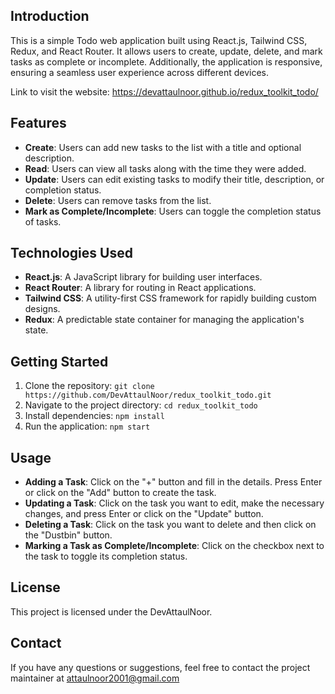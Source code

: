 ## Introduction
This is a simple Todo web application built using React.js, Tailwind CSS, Redux, and React Router. It allows users to create, update, delete, and mark tasks as complete or incomplete. Additionally, the application is responsive, ensuring a seamless user experience across different devices.

Link to visit the website: https://devattaulnoor.github.io/redux_toolkit_todo/

## Features
- **Create**: Users can add new tasks to the list with a title and optional description.
- **Read**: Users can view all tasks along with the time they were added.
- **Update**: Users can edit existing tasks to modify their title, description, or completion status.
- **Delete**: Users can remove tasks from the list.
- **Mark as Complete/Incomplete**: Users can toggle the completion status of tasks.

## Technologies Used
- **React.js**: A JavaScript library for building user interfaces.
- **React Router**: A library for routing in React applications.
- **Tailwind CSS**: A utility-first CSS framework for rapidly building custom designs.
- **Redux**: A predictable state container for managing the application's state.

## Getting Started
1. Clone the repository: `git clone https://github.com/DevAttaulNoor/redux_toolkit_todo.git`
2. Navigate to the project directory: `cd redux_toolkit_todo`
3. Install dependencies: `npm install`
4. Run the application: `npm start`

## Usage
- **Adding a Task**: Click on the "+" button and fill in the details. Press Enter or click on the "Add" button to create the task.
- **Updating a Task**: Click on the task you want to edit, make the necessary changes, and press Enter or click on the "Update" button.
- **Deleting a Task**: Click on the task you want to delete and then click on the "Dustbin" button.
- **Marking a Task as Complete/Incomplete**: Click on the checkbox next to the task to toggle its completion status.

## License
This project is licensed under the DevAttaulNoor.

## Contact
If you have any questions or suggestions, feel free to contact the project maintainer at attaulnoor2001@gmail.com
